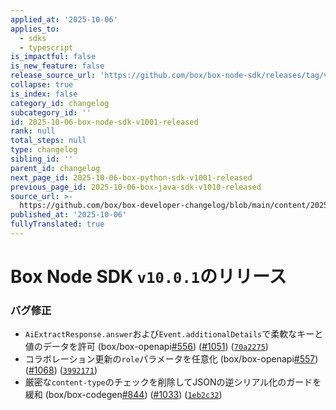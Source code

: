 ```yaml
---
applied_at: '2025-10-06'
applies_to:
  - sdks
  - typescript
is_impactful: false
is_new_feature: false
release_source_url: 'https://github.com/box/box-node-sdk/releases/tag/v10.0.1'
collapse: true
is_index: false
category_id: changelog
subcategory_id: ''
id: 2025-10-06-box-node-sdk-v1001-released
rank: null
total_steps: null
type: changelog
sibling_id: ''
parent_id: changelog
next_page_id: 2025-10-06-box-python-sdk-v1001-released
previous_page_id: 2025-10-06-box-java-sdk-v1010-released
source_url: >-
  https://github.com/box/box-developer-changelog/blob/main/content/2025/10-06-box-node-sdk-v1001-released.md
published_at: '2025-10-06'
fullyTranslated: true
---
```

# Box Node SDK `v10.0.1`のリリース

### バグ修正

* `AiExtractResponse.answer`および`Event.additionalDetails`で柔軟なキーと値のデータを許可 (box/box-openapi[#556][1]) ([#1051][2]) ([`70a2275`][3])
* コラボレーション更新の`role`パラメータを任意化 (box/box-openapi[#557][4]) ([#1068][5]) ([`3992171`][6])
* 厳密な`content-type`のチェックを削除してJSONの逆シリアル化のガードを緩和 (box/box-codegen[#844][7]) ([#1033][8]) ([`1eb2c32`][9])

[1]: https://github.com/box/box-node-sdk/issues/556

[2]: https://github.com/box/box-node-sdk/issues/1051

[3]: https://github.com/box/box-node-sdk/commit/70a2275ada40f079178166d60c7f5d0a48bd5e40

[4]: https://github.com/box/box-node-sdk/issues/557

[5]: https://github.com/box/box-node-sdk/issues/1068

[6]: https://github.com/box/box-node-sdk/commit/3992171af8587d9f43888ecd2fcbcd70a9f1b2b6

[7]: https://github.com/box/box-node-sdk/issues/844

[8]: https://github.com/box/box-node-sdk/issues/1033

[9]: https://github.com/box/box-node-sdk/commit/1eb2c32a923be1762bf9dfbb2dfdb9e5b3e78af5
